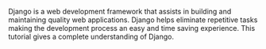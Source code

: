  
Django is a web development framework that assists in building and maintaining quality web applications. Django helps eliminate repetitive tasks making the development process an easy and time saving experience. This tutorial gives a complete understanding of Django.
